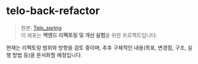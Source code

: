 # telo-back-refactor

> 원본: [Telo_spring](https://github.com/2024OSS-Telo/Telo_spring)  
> 이 레포는 **백엔드 리팩토링 및 개선 실험**을 위한 프로젝트입니다.  

현재는 리팩토링 범위와 방향을 검토 중이며, 추후 구체적인 내용(목표, 변경점, 구조, 실행 방법 등)을 문서화할 예정입니다.
